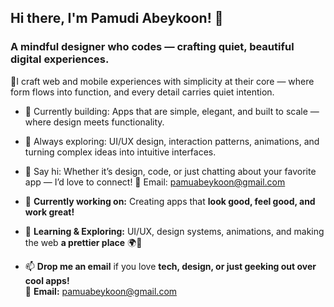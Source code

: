 ## Hi there, I'm Pamudi Abeykoon! 👋
### A mindful designer who codes — crafting quiet, beautiful digital experiences.

🌿I craft web and mobile experiences with simplicity at their core — where form flows into function, and every detail carries quiet intention.

- 🔭 Currently building: Apps that are simple, elegant, and built to scale — where design meets functionality.

- 🌱 Always exploring: UI/UX design, interaction patterns, animations, and turning complex ideas into intuitive interfaces.

- 💌 Say hi: Whether it’s design, code, or just chatting about your favorite app — I’d love to connect!
  📩 Email: pamuabeykoon@gmail.com

- 🔭 **Currently working on:** Creating apps that **look good, feel good, and work great!**  
- 🌱 **Learning & Exploring:** UI/UX, design systems, animations, and making the web **a prettier place** 🌍🎨  
- 📫 **Drop me an email** if you love **tech, design, or just geeking out over cool apps!**  
  📩 **Email:** [pamuabeykoon@gmail.com](mailto:pamudiabeykoon4@gmail.com)  

<!--
**PamudiAbeykoon/PamudiAbeykoon** is a ✨ _special_ ✨ repository because its `README.md` (this file) appears on your GitHub profile.

Here are some ideas to get you started:

- 🔭 I’m currently working on ...
- 🌱 I’m currently learning ...
- 👯 I’m looking to collaborate on ...
- 🤔 I’m looking for help with ...
- 💬 Ask me about ...
- 📫 How to reach me: ...
- 😄 Pronouns: ...
- ⚡ Fun fact: ...
-->
